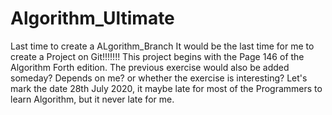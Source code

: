 # Algorithm_Ultimate
Last time to create a ALgorithm_Branch
It would be the last time for me to create a Project on Git!!!!!!!
This project begins with the Page 146 of the Algorithm Forth edition.
The previous exercise would also be added someday? Depends on me? or whether the exercise is interesting?
Let's mark the date 28th July 2020, it maybe late for most of the Programmers to learn Algorithm, but it never late for me.
